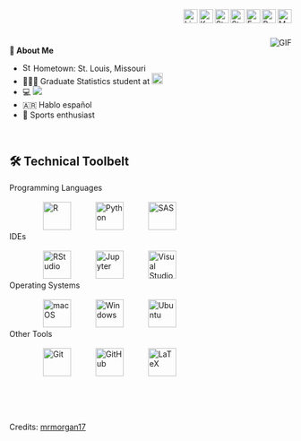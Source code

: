 <a href="https://myanimelist.net/profile/Stretch17">
  <img align="right" alt="My Anime List" width="25" src="https://raw.githubusercontent.com/peterthehan/peterthehan/master/assets/myanimelist.svg" />
</a>
<a href="https://www.reddit.com/user/matt4byu">
  <img align="right" alt="Reddit" width="25" src="https://raw.githubusercontent.com/peterthehan/peterthehan/master/assets/reddit.svg" />
</a>
<a href="https://m.me/matthewryanmorgan">
  <img align="right" alt="Facebook Messenger" width="25" src="https://www.vectorlogo.zone/logos/messenger/messenger-icon.svg" />
</a>
<a href="https://stackexchange.com/users/18102057/mrmorgan17">
  <img align="right" alt="StackExchange" width="25" src="https://www.vectorlogo.zone/logos/stackexchange/stackexchange-icon.svg" />
</a>
<a href="https://stackoverflow.com/users/13159772/mrmorgan17?tab=profile">
  <img align="right" alt="StackOverflow" width="25" src="https://www.vectorlogo.zone/logos/stackoverflow/stackoverflow-icon.svg" />
</a>
<a href="https://www.kaggle.com/matt4byu">
  <img align="right" alt="Kaggle" width="25" src="https://www.vectorlogo.zone/logos/kaggle/kaggle-icon.svg" />
</a>
<a href="https://www.linkedin.com/in/matthewryanmorgan/">
  <img align="right" alt="LinkedIn" width="25" src="https://raw.githubusercontent.com/peterthehan/peterthehan/master/assets/linkedin.svg" />
</a>

<br/>
<br/>
<br/>

<a target="_blank">
  <img align="right" alt="GIF" src='https://media.giphy.com/media/xTiIzJSKB4l7xTouE8/giphy.gif'>
</a>

**📖 About Me**
  - <img alt="St. Louis, Missouri" height="15" src="https://upload.wikimedia.org/wikipedia/commons/b/b8/Flag_of_St._Louis%2C_Missouri.svg"> Hometown: St. Louis, Missouri
  - 🧑🏼‍💻 Graduate Statistics student at <a href="https://www.byu.edu"><img height="20" src="https://upload.wikimedia.org/wikipedia/commons/9/95/BYU_Cougars_logo.svg"></a>
  - 💻 ![](https://img.shields.io/badge/Apple-MacBook_Pro_2020-999999?style=flat&logo=apple&logoColor=white)
  - 🇦🇷 Hablo español
  - 🏀 Sports enthusiast
  
</br>

<h2>
  🛠 Technical Toolbelt
</h2> 

<dl>
  <dt>
    Programming Languages
  </dt>
  </br>
  <dd>
    <img height="50" hspace="20" alt="R" src="https://www.vectorlogo.zone/logos/r-project/r-project-icon.svg"> 
    <img height="50" hspace="20" alt="Python" src="https://www.vectorlogo.zone/logos/python/python-ar21.svg"> 
    <img height="50"  hspace="20" alt="SAS" src="https://www.vectorlogo.zone/logos/sas/sas-ar21.svg">
  </dd>
  <dt>
    IDEs
  </dt>
  </br>
  <dd>
    <img height="50" hspace="20" alt="RStudio" src="https://upload.wikimedia.org/wikipedia/commons/d/d0/RStudio_logo_flat.svg"> 
    <img height="50" hspace="20" alt="Jupyter" src="https://www.vectorlogo.zone/logos/jupyter/jupyter-ar21.svg"> 
    <img height="50" hspace="20" alt="Visual Studio Code" src="https://upload.wikimedia.org/wikipedia/commons/9/9a/Visual_Studio_Code_1.35_icon.svg">
  </dd>
  <dt>
    Operating Systems
  </dt>
  </br>
  <dd>
    <img height="50" hspace="20" alt="macOS" src="https://upload.wikimedia.org/wikipedia/commons/2/22/MacOS_logo_%282017%29.svg"> 
    <img height="50" hspace="20" alt="Windows" src="https://github.com/leungwensen/svg-icon/blob/master/dist/svg/logos/microsoft-windows.svg"> 
    <img height="50" hspace="20" alt="Ubuntu" src="https://www.vectorlogo.zone/logos/ubuntu/ubuntu-icon.svg">
  </dd>
  <dt>
    Other Tools
  </dt>
  </br>
  <dd>
    <img height="50" hspace="20" alt="Git" src="https://www.vectorlogo.zone/logos/git-scm/git-scm-icon.svg"> 
    <img height="50" hspace="20" alt="GitHub" src="https://github.com/detain/svg-logos/blob/master/svg/github-icon-1.svg">
    <img height="50" hspace="20" alt="LaTeX" src="https://i.stack.imgur.com/Sx2ec.png">
  </dd>
</dl>
    
</br>
</br>
</br>

Credits: [mrmorgan17](https://github.com/mrmorgan17)
